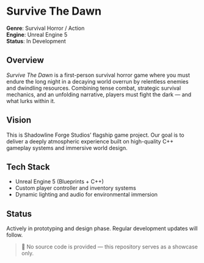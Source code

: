 # Survive The Dawn

**Genre**: Survival Horror / Action  
**Engine**: Unreal Engine 5  
**Status**: In Development

## Overview

*Survive The Dawn* is a first-person survival horror game where you must endure the long night in a decaying world overrun by relentless enemies and dwindling resources. Combining tense combat, strategic survival mechanics, and an unfolding narrative, players must fight the dark — and what lurks within it.

## Vision

This is Shadowline Forge Studios’ flagship game project. Our goal is to deliver a deeply atmospheric experience built on high-quality C++ gameplay systems and immersive world design.

## Tech Stack

- Unreal Engine 5 (Blueprints + C++)
- Custom player controller and inventory systems
- Dynamic lighting and audio for environmental immersion

## Status

Actively in prototyping and design phase. Regular development updates will follow.

> 📌 No source code is provided — this repository serves as a showcase only.


